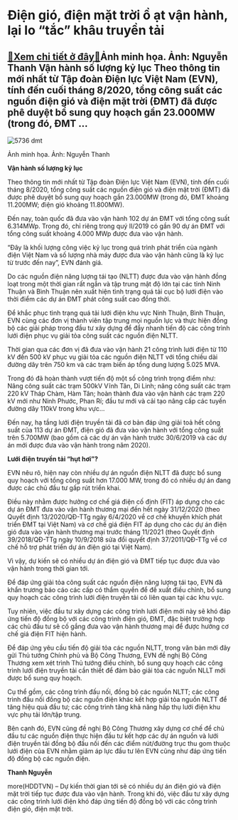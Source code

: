 Điện gió, điện mặt trời ồ ạt vận hành, lại lo “tắc” khâu truyền tải
===================================================================

[:gift:Xem chi tiết ở đây:gift:](https://hddtvn.com/dien-gio-dien-mat-troi-o-at-van-hanh-lai-lo-tac-khau-truyen-tai/)Ảnh minh họa. Ảnh: Nguyễn Thanh Vận hành số lượng kỷ lục Theo thông tin mới nhất từ Tập đoàn Điện lực Việt Nam (EVN), tính đến cuối tháng 8/2020, tổng công suất các nguồn điện gió và điện mặt trời (ĐMT) đã được phê duyệt bổ sung quy hoạch gần 23.000MW (trong đó, ĐMT …
----------------------------------------------------------------------------------------------------------------------------------------------------------------------------------------------------------------------------------------------------------------------------





![5736 dmt](https://haiquanonline.com.vn/stores/news_dataimages/thanhnt/072020/08/12/in_article/5736_dmt.jpg?rt=20200906074654 "undefined")


Ảnh minh họa. Ảnh: Nguyễn Thanh



**Vận hành số lượng kỷ lục**


Theo thông tin mới nhất từ Tập đoàn Điện lực Việt Nam (EVN), tính đến cuối tháng 8/2020, tổng công suất các nguồn điện gió và điện mặt trời (ĐMT) đã được phê duyệt bổ sung quy hoạch gần 23.000MW (trong đó, ĐMT khoảng 11.200MW; điện gió khoảng 11.800MW).


Đến nay, toàn quốc đã đưa vào vận hành 102 dự án ĐMT với tổng công suất 6.314MWp. Trong đó, chỉ riêng trong quý II/2019 có gần 90 dự án ĐMT với tổng công suất khoảng 4.000 MWp được đưa vào vận hành.


“Đây là khối lượng công việc kỷ lục trong quá trình phát triển của ngành điện Việt Nam và số lượng nhà máy được đưa vào vận hành cũng là kỷ lục từ trước đến nay”, EVN đánh giá.


Do các nguồn điện năng lượng tái tạo (NLTT) được đưa vào vận hành đồng loạt trong một thời gian rất ngắn và tập trung mật độ lớn tại các tỉnh Ninh Thuận và Bình Thuận nên xuất hiện tình trạng quá tải cục bộ lưới điện vào thời điểm các dự án ĐMT phát công suất cao đồng thời.


Để khắc phục tình trạng quá tải lưới điện khu vực Ninh Thuận, Bình Thuận, EVN cùng các đơn vị thành viên tập trung mọi nguồn lực và thực hiện đồng bộ các giải pháp trong đầu tư xây dựng để đẩy nhanh tiến độ các công trình lưới điện phục vụ giải tỏa công suất các nguồn điện NLTT.


Thời gian qua các đơn vị đã đưa vào vận hành 21 công trình lưới điện từ 110 kV đến 500 kV phục vụ giải tỏa các nguồn điện NLTT với tổng chiều dài đường dây trên 750 km và các trạm biến áp tổng dung lượng 5.025 MVA.


Trong đó đã hoàn thành vượt tiến độ một số công trình trọng điểm như: Nâng công suất các trạm 500kV Vĩnh Tân, Di Linh; nâng công suất các trạm 220 kV Tháp Chàm, Hàm Tân; hoàn thành đưa vào vận hành các trạm 220 kV mới như Ninh Phước, Phan Rí; đầu tư mới và cải tạo nâng cấp các tuyến đường dây 110kV trong khu vực…


Đến nay, hạ tầng lưới điện truyền tải đã cơ bản đáp ứng giải toả hết công suất của 113 dự án ĐMT, điện gió đã đưa vào vận hành với tổng công suất trên 5.700MW (bao gồm cả các dự án vận hành trước 30/6/2019 và các dự án mới được đưa vào vận hành trong năm 2020).


**Lưới điện truyền tải “hụt hơi”?**


EVN nêu rõ, hiện nay còn nhiều dự án nguồn điện NLTT đã được bổ sung quy hoạch với tổng công suất hơn 17.000 MW, trong đó có nhiều dự án đang được các chủ đầu tư gấp rút triển khai.


Điều này nhằm được hưởng cơ chế giá điện cố định (FIT) áp dụng cho các dự án ĐMT đưa vào vận hành thương mại đến hết ngày 31/12/2020 (theo Quyết định 13/2020/QĐ-TTg ngày 6/4/2020 về cơ chế khuyến khích phát triển ĐMT tại Việt Nam) và cơ chế giá điện FIT áp dụng cho các dự án điện gió đưa vào vận hành thương mại trước tháng 11/2021 (theo Quyết định 39/2018/QĐ-TTg ngày 10/9/2018 sửa đổi quyết định 37/2011/QĐ-TTg về cơ chế hỗ trợ phát triển dự án điện gió tại Việt Nam).


Vì vậy, dự kiến sẽ có nhiều dự án điện gió và ĐMT tiếp tục được đưa vào vận hành trong thời gian tới.


Để đáp ứng giải tỏa công suất các nguồn điện năng lượng tái tạo, EVN đã khẩn trương báo cáo các cấp có thẩm quyền để đề xuất điều chỉnh, bổ sung quy hoạch các công trình lưới điện truyền tải có liên quan tại các khu vực.


Tuy nhiên, việc đầu tư xây dựng các công trình lưới điện mới này sẽ khó đáp ứng tiến độ đồng bộ với các công trình điện gió, ĐMT, đặc biệt trường hợp các chủ đầu tư sẽ cố gắng đưa vào vận hành thương mại để được hưởng cơ chế giá điện FIT hiện hành.


Để đáp ứng yêu cầu tiến độ giải tỏa các nguồn NLTT, trong văn bản mới đây gửi Thủ tướng Chính phủ và Bộ Công Thương, EVN đề nghị Bộ Công Thương xem xét trình Thủ tướng điều chỉnh, bổ sung quy hoạch các công trình lưới điện truyền tải cần thiết để đảm bảo giải tỏa các nguồn NLLT mới được bổ sung quy hoạch.


Cụ thể gồm, các công trình đấu nối, đồng bộ các nguồn NLTT; các công trình đấu nối đồng bộ các nguồn điện khác kết hợp giải tỏa nguồn NLTT để tăng hiệu quả đầu tư; các công trình tăng khả năng hấp thụ lưới điện khu vực phụ tải lớn/tập trung.


Bên cạnh đó, EVN cũng đề nghị Bộ Công Thương xây dựng cơ chế để chủ đầu tư các nguồn điện thực hiện đầu tư kết hợp các dự án nguồn và lưới điện truyền tải đồng bộ đấu nối đến các điểm nút/đường trục thu gom thuộc lưới điện của EVN nhằm giảm áp lực đầu tư lên EVN cũng như đáp ứng tiến độ đồng bộ các nguồn điện.




**Thanh Nguyễn**



more(HDDTVN) – Dự kiến thời gian tới sẽ có nhiều dự án điện gió và điện mặt trời tiếp tục được đưa vào vận hành. Trong khi đó, việc đầu tư xây dựng các công trình lưới điện khó đáp ứng tiến độ đồng bộ với các công trình điện gió, điện mặt trời.

